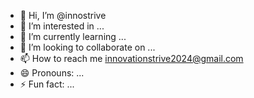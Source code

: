 - 👋 Hi, I’m @innostrive
- 👀 I’m interested in ...
- 🌱 I’m currently learning ...
- 💞️ I’m looking to collaborate on ...
- 📫 How to reach me innovationstrive2024@gmail.com
- 😄 Pronouns: ...
- ⚡ Fun fact: ...

<!---
innostrive/innostrive is a ✨ special ✨ repository because its `README.md` (this file) appears on your GitHub profile.
You can click the Preview link to take a look at your changes.
--->
